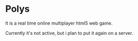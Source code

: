 # Polys

It is a real time online multiplayer html5 web game.

Currently it's not active, but i plan to put it again on a server.
